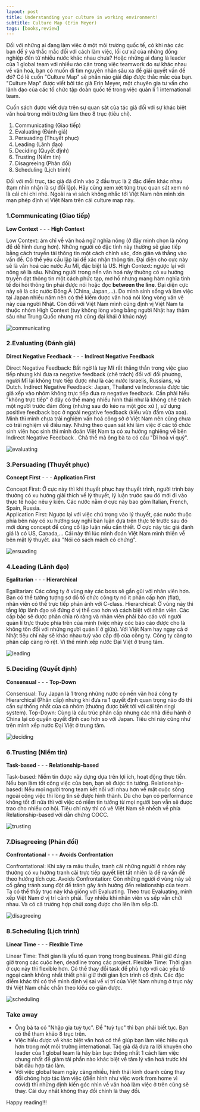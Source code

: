 ```yaml
---
layout: post
title: Understanding your culture in working environment!
subtitle: Culture Map (Erin Meyer)
tags: [books,review]
---
```


Đối với những ai đang làm việc ở một môi trường quốc tế, có khi nào các bạn để ý và  thắc mắc đối với cách làm việc, lối cư xử của những đồng nghiệp đến từ nhiều nước khác nhau chưa? Hoặc những ai đang là leader của 1 global team với nhiều rào cản trong việc teamwork do sự khác nhau về văn hoá, bạn có muốn đi tìm nguyên nhân sâu xa để giải quyết vấn đề đó? Có lẽ cuốn "Culture Map" sẽ phần nào giải đáp được thắc mắc của bạn. "Culture Map" được viết bởi tác giả Erin Meyer, một chuyên gia tư vấn cho lãnh đạo của các tổ chức tập đoàn quốc tế trong việc quản lí 1 international team.

Cuốn sách được viết dựa trên sự quan sát của tác giả đối với sự khác biệt văn hoá trong môi trường làm theo 8 trục (tiêu chí).
 1. Communicating (Giao tiếp)
 2. Evaluating (Đánh giá)
 3. Persuading (Thuyết phục)
 4. Leading (Lãnh đạo)
 5. Deciding (Quyết định)
 6. Trusting (Niềm tin)
 7. Disagreeing (Phản đối)
 8. Scheduling (Lịch trình)

Đối với mỗi trục, tác giả đã đính vào 2 đầu trục là 2 đặc điểm khác nhau (tạm nhìn nhận là sự đối lập). Hãy cùng xem xét từng trục quan sát xem nó là cái chi chi nhé.
Ngoài ra vì sách không nhắc tới Việt Nam nên mình xin mạn phép định vị Việt Nam trên cái culture map này.

### 1.Communicating (Giao tiếp)

**Low Context** - - - **High Context**

Low Context: ám chỉ về văn hoá ngữ nghĩa nông (ở đây mình chọn là nông để dễ hình dung hơn). Những người có đặc tính này thường sẽ giao tiếp bằng cách truyền tải thông tin một cách chính xác, đơn giản và thẳng vào vấn đề. Có thể yêu cầu lặp lại để xác nhận thông tin. Đại diện cho cực này sẽ là văn hoá các nước Âu Mĩ, đặc biệt là US.
High Context: ngược lại với nông sẽ là sâu. Những người trong nền văn hoá này thường có xu hướng truyền đạt thông tin một cách phức tạp, mơ hồ nhưng mang hàm nghĩa tinh tế đòi hỏi thông tin phải được nói hoặc đọc **between the line**. Đại diện cực này sẽ là các nước Đông Á (China, Japan,...). Do mình sinh sống và làm việc tại Japan nhiều năm nên có thể kiểm được văn hoá nói lòng vòng văn vẻ này của người Nhật.
Còn đối với Việt Nam mình cũng  định vị Việt Nam ta thuộc nhóm High Context (tuy không lòng vòng bằng người Nhật hay thâm sâu như Trung Quốc nhưng mà cũng đại khái ở khúc này)  

![communicating](/img/communicating.jpg)

### 2.Evaluating (Đánh giá)

**Direct Negative Feedback** - - - **Indirect Negative Feedback**

Direct Negative Feedback: Bất ngờ là tuy Mĩ rất thẳng thắn trong việc giao tiếp nhưng khi  đưa ra negative feedback (chê trách) đối với đối phương, người Mĩ lại không trực tiếp được như là các nước Israelis, Russians, và Dutch.
Indirect Negative Feedback:  Japan, Thailand và  Indonesia được tác giả xếp vào nhóm không trực tiếp đưa ra negative feedback. Cần phải hiểu "không trực tiếp" ở đây có thể mang nhiều hình thái như là không chê trách một người trước đám đông (nhưng  sau đó kéo ra một góc xử ), sử dụng positive feedback bọc ở ngoài negative feedback (kiểu vừa đấm vừa xoa).
Mình thì mình chưa trải nghiệm văn hoá công sở ở Việt Nam nên cũng chưa có trải nghiệm về điều này. Nhưng theo quan sát khi làm việc ở các tổ chức sinh viên học sinh thì mình đoán Việt Nam ta có xu hướng nghiêng về bên Indirect Negative Feedback . Chả thế mà ông bà ta có câu "Dĩ hoà vi quý".  

![evaluating](/img/evaluating.jpg)

### 3.Persuading (Thuyết phục)

**Concept First** - - - **Application First**

Concept First: Ở cực này thì khi thuyết phục hay thuyết trình, người trình bày thường có xu hướng giải thích về lý thuyết, lý luận trước sau đó mới đi vào thực tế hoặc nêu ý kiến. Các nước nằm ở cực này bao gồm Italian, French, Spain, Russia.  
Application First: Ngược lại với việc chú trọng vào lý thuyết, các nước thuộc phía bên này có xu hướng suy nghĩ bàn luận dựa trên thực tế trước sau đó mới dùng concept để củng cố lập luận nếu cần thiết. Ở cực này tác giả đánh giá là có US, Canada,...
Cái này thì lúc mình đoán Việt Nam mình thiên về bên mặt lý thuyết. aka "Nói có sách mách có chứng".

![ersuading](/img/evaluating.jpg)

### 4.Leading (Lãnh đạo)

**Egalitarian** - - - **Hierarchical**

Egalitarian: Các công ty ở vùng này các boss sẽ gần gũi với nhân viên hơn. Bạn có thể tưởng tượng sơ đồ tổ chức công ty nó ít phân cấp hơn (flat), nhân viên có thể trực tiếp phản ánh với C-class.
Hierarchical: Ở vùng này thì tầng lớp lãnh đạo sẽ đứng ở vị thế cao hơn và cách biệt với nhân viên. Các cấp bậc sẽ được phân chia rõ ràng và nhân viên phải báo cáo với người quản lí trực thuộc phía trên của mình (việc nhảy cóc báo cáo được cho là không tôn đối với những người quản lí ở giữa).
Với  Việt Nam hay ngay cả ở Nhật tiêu chí này sẽ khác nhau tuỳ vào cấp độ của công ty. Công ty càng to phân cấp càng rõ rệt. Vì thế mình xếp nước Đại Việt ở trung tâm.

![leading](/img/leading.jpg)

### 5.Deciding (Quyết định)

**Consensual** - - - **Top-Down**

Consensual: Tuy Japan là 1 trong những nước có nền văn hoá công ty Hierarchical (Phân cấp) nhưng khi đưa ra 1 quyết định quan trọng nào đó thì cần sự thống nhất của cả nhóm (thường được biết tới với cái tên ringi system).
Top-Down: Cùng là cấu trúc phân cấp nhưng các nhà điều hành ở China lại có quyền quyết định cao hơn so với Japan.
Tiêu chí này cũng như trên mình xếp nước Đại Việt ở trung tâm.

![deciding](/img/deciding.jpg)

### 6.Trusting (Niềm tin)

**Task-based** - - - **Relationship-based**

Task-based: Niềm tin được xây dựng dựa trên lợi ích, hoạt động thực tiễn. Nếu bạn làm tốt công việc của bạn, bạn sẽ được tin tưởng.
Relationship-based: Nếu mọi người trong team kết nối với nhau hơn về  mặt cuộc sống
ngoài công việc thì lòng tin sẽ được hình thành. Dù cho bạn có performance không tốt đi nữa thì với việc có niềm tin tưởng từ mọi người bạn vẫn sẽ được trao cho nhiều cơ hội.
Tiêu chí này thì có vẻ Việt Nam sẽ nhếch về phía Relationship-based với dẫn chứng COCC.

![trusting](/img/trusting.jpg)

### 7.Disagreeing (Phản đối)

**Confrontational** - - - **Avoids Confrontation**

Confrontational: Khi xảy ra mâu thuẫn, tranh cãi những người ở nhóm này thường có xu hướng tranh cãi trực tiếp quyết liệt tất nhiên là để ra vấn đề theo hướng tích cực.
Avoids Confrontation: Còn những người ở vùng này sẽ cố gắng tránh xung đột để tránh gây ảnh hưởng đến relationship của team. Ta có thể thấy trục này khá giống với Evaluating.
Theo trục Evaluating, mình xếp Việt Nam ở vị trí cánh phải. Tuy nhiều khi nhân viên vs sếp vẫn chửi nhau. Và có cả trường hợp chửi xong được cho lên làm sếp :D.

![disagreeing](/img/disagreeing.jpg)

### 8.Scheduling (Lịch trình)

**Linear Time** - - - **Flexible Time**

Linear Time: Thời gian là yếu tố quan trọng trong business. Phải giữ đúng giờ trong các cuộc hẹn, deadline trong các project.
Flexible Time: Thời gian ở cực này thì flexible hơn. Có thể thay đổi task để phù hợp với các yếu tố ngoại cảnh không nhất thiết phải giữ thời gian lịch trình cố định. Các đặc điểm khác thì có thể mình định vị sai về vị trí của Việt Nam nhưng ở trục này thì Việt Nam chắc chắn theo kiểu co giãn được.

![scheduling](/img/scheduling.jpg)

### Take away
- Ông bà ta có "Nhập gia tuỳ tục". Để "tuỳ tục" thì bạn phải biết tục. Bạn có thể tham khảo 8 trục trên.
- Việc hiểu được về khác biệt văn hoá có thể giúp bạn làm việc hiệu quả hơn trong một môi trường international. Tác giả đã đưa ra lời khuyên cho leader  của 1 global team là hãy bàn bạc thống nhất 1 cách làm việc chung nhất để giảm tải phần nào khác biệt về tâm lý văn hoá trước khi bắt đầu hợp tác làm.
- Với việc global team ngày càng nhiều, hình thái  kinh doanh cũng thay đổi chóng  hợp tác làm việc (điển hình như việc work from home vì covid) thì những định kiến góc nhìn về văn hoá làm việc ở trên cũng sẽ thay. Cái duy nhất không thay đổi chính là thay đổi.

Happy reading!!!
